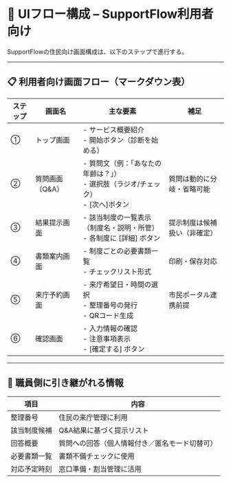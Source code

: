 # 🧭 UIフロー構成 – SupportFlow利用者向け

SupportFlowの住民向け画面構成は、以下のステップで進行する。

---

## 📋 利用者向け画面フロー（マークダウン表）

| ステップ | 画面名         | 主な要素                                                                 | 補足                          |
|----------|----------------|--------------------------------------------------------------------------|-------------------------------|
| ①        | トップ画面     | - サービス概要紹介<br>- 開始ボタン（診断を始める）                                  |                               |
| ②        | 質問画面（Q&A）| - 質問文（例：「あなたの年齢は？」）<br>- 選択肢（ラジオ/チェック）<br>- [次へ]ボタン | 質問は動的に分岐・省略可能    |
| ③        | 結果提示画面   | - 該当制度の一覧表示（制度名・説明・所管）<br>- 各制度に [詳細] ボタン              | 提示制度は候補扱い（非確定） |
| ④        | 書類案内画面   | - 制度ごとの必要書類一覧<br>- チェックリスト形式                                  | 印刷・保存対応                |
| ⑤        | 来庁予約画面   | - 来庁希望日・時間の選択<br>- 整理番号の発行<br>- QRコード生成                     | 市民ポータル連携前提          |
| ⑥        | 確認画面       | - 入力情報の確認<br>- 注意事項表示<br>- [確定する] ボタン                           |                               |

---

## 🔁 職員側に引き継がれる情報

| 項目            | 内容                                               |
|-----------------|----------------------------------------------------|
| 整理番号        | 住民の来庁管理に利用                                |
| 該当制度候補    | Q&A結果に基づく提示リスト                           |
| 回答概要        | 質問への回答（個人情報付き／匿名モード切替可）      |
| 必要書類一覧    | 書類不備チェックに使用                              |
| 対応予定時刻    | 窓口準備・割当管理に活用                            |
